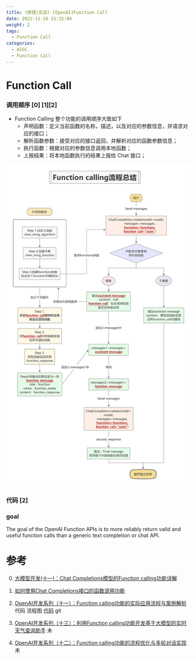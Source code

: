 ```yaml
---
title: (原理|实战) [OpenAI]Function Call
date: 2022-11-16 15:32:04
weight: 2
tags:
  - Function Call
categories: 
  - AIGC
  - Function Call  
---
```


<p></p>
<!-- more -->


# Function Call
### 调用顺序  [0] [1][2]

+ Function Calling 整个功能的调用顺序大致如下
  - 声明函数：定义当前函数的名称，描述，以及对应的参数信息，并请求对应的接口；
  - 解析函数参数：接受对应的接口返回，并解析对应的函数参数信息；
  - 执行函数：根据对应的参数信息调用本地函数；
  - 上报结果：将本地函数执行的结果上报给 Chat 接口；

![functioncall1](./images/functioncall1.png)

### 代码 [2]



### goal

 The goal of the OpenAI Function APIs is to more reliably return valid and useful function calls than a generic text completion or chat API.



# 参考
0. [大模型开发(十一)：Chat Completions模型的Function calling功能详解](http://lihuaxi.xjx100.cn/news/1382737.html) 

1. [如何使用Chat Completions接口的函数调用功能](https://www.duidaima.com/Group/Topic/OtherTools/13709)

2. [OpenAI开发系列（十一）：Function calling功能的实际应用流程与案例解析](https://blog.csdn.net/Lvbaby_/article/details/131892482)   代码  流程图
   [代码](https://github.com/www6v/AIGC/tree/master/basic/Function-calling)  git

101. [OpenAI开发系列（十三）：利用Function calling功能开发基于大模型的实时天气查询助手](https://blog.csdn.net/Lvbaby_/article/details/131933871) 未

102. [OpenAI开发系列（十二）：Function calling功能的流程优化与多轮对话实现](https://blog.csdn.net/Lvbaby_/article/details/131912170) 未


